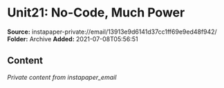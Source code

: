 # Unit21: No-Code, Much Power

**Source:** instapaper-private://email/13913e9d6141d37cc1ff69e9ed48f942/
**Folder:** Archive
**Added:** 2021-07-08T05:56:51




## Content
*Private content from instapaper_email*

